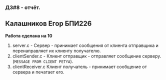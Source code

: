 ### ДЗ#8 - отчёт.
## Калашников Егор БПИ226
**Работа сделана на 10**

1) server.c - Сервер - принимает сообщения от клиента отправщика и перенаправляет их клиенту получателю.
2) clientSender.c - Клиент отправщик  - отправляет сообщение серверу. (`MESSAGE FROM CLIENT PETYA`).
3) clientReceiver.c Клиент получатель - принимает сообщение от сервера и печатает его.

